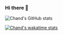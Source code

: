### Hi there 👋

<!--
**chandrath/chandrath** is a ✨ _special_ ✨ repository because its `README.md` (this file) appears on your GitHub profile.

Here are some ideas to get you started:

- 🔭 I’m currently working on ...
- 🌱 I’m currently learning ...
- 👯 I’m looking to collaborate on ...
- 🤔 I’m looking for help with ...
- 💬 Ask me about ...
- 📫 How to reach me: ...
- 😄 Pronouns: ...
- ⚡ Fun fact: ...
-->

![Chand's GitHub stats](https://github-readme-stats.vercel.app/api?username=chandrath&count_private=true)

[![Chand's wakatime stats](https://github-readme-stats.vercel.app/api/wakatime?username=chandrath)](https://github.com/chandrath/github-readme-stats)




